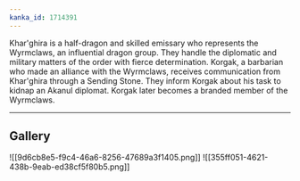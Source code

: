 ```yaml
---
kanka_id: 1714391
---
```


Khar'ghira is a half-dragon and skilled emissary who represents the Wyrmclaws, an influential dragon group. They handle the diplomatic and military matters of the order with fierce determination. Korgak, a barbarian who made an alliance with the Wyrmclaws, receives communication from Khar'ghira through a Sending Stone. They inform Korgak about his task to kidnap an Akanul diplomat. Korgak later becomes a branded member of the Wyrmclaws.

***
## Gallery
![[9d6cb8e5-f9c4-46a6-8256-47689a3f1405.png]]
![[355ff051-4621-438b-9eab-ed38cf5f80b5.png]]
